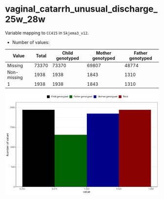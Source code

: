 # vaginal_catarrh_unusual_discharge_25w_28w
Variable mapping to `CC415` in `Skjema3_v12`.
- Number of values:

| Value | Total | Child genotyped | Mother genotyped | Father genotyped |
| ----- | ----- | --------------- | ---------------- | ---------------- |
| Missing | 73370 | 73370 | 69807 | 48774 |
| Non-missing | 1938 | 1938 | 1843 | 1310 |
| 1 | 1938 | 1938 | 1843 | 1310 |



![](vaginal_catarrh_unusual_discharge_25w_28w_n.png)



